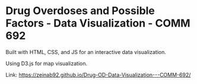 # Drug Overdoses and Possible Factors - Data Visualization - COMM 692

Built with HTML, CSS, and JS for an interactive data visualization.

Using D3.js for map visualization.

Link: https://zeinab92.github.io/Drug-OD-Data-Visualization---COMM-692/